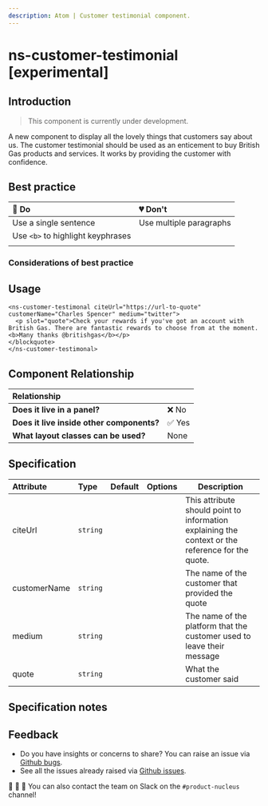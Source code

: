 ```yaml
---
description: Atom | Customer testimonial component.
---
```


# ns-customer-testimonial [experimental]

## Introduction

> This component is currently under development.

A new component to display all the lovely things that customers say about us. The customer testimonial should be used as an enticement to buy British Gas products and services. It works by providing the customer with confidence.

## Best practice

| 💚 Do | 💔 Don't |
| :---  | :---  |
| Use a single sentence | Use multiple paragraphs |
| Use `<b>` to highlight keyphrases |  |
|  |  |

### Considerations of best practice


## Usage

<!--
To see examples visit [Storybook](https://britishgas.co.uk/nucleus/demo/index.html?path=/story/ns-customer-testimonal--standard)

{% embed url="https://codesandbox.io/s/github/britishgas-engineering/nucleus-examples/tree/master/demos/ns-customer-testimonal" caption="" %}
-->
```markup
<ns-customer-testimonal citeUrl="https://url-to-quote" customerName="Charles Spencer" medium="twitter">
  <p slot="quote">Check your rewards if you've got an account with British Gas. There are fantastic rewards to choose from at the moment. <b>Many thanks @britishgas</b></p>
</blockquote>
</ns-customer-testimonal>
```


## Component Relationship

| **Relationship**|  |
| :---  | :--- |
| **Does it live in a panel?** | ❌ No |
| **Does it live inside other components?** | ✅ Yes |
| **What layout classes can be used?** | None |

## Specification

| Attribute | Type | Default | Options | Description |
| :--- | :--- | :--- | :--- |-------------|
| citeUrl | `string` |  |  | This attribute should point to information explaining the context or the reference for the quote. |
| customerName | `string` |  |  | The name of the customer that provided the quote |
| medium | `string` |  |  | The name of the platform that the customer used to leave their message |
| quote | `string` |  |  | What the customer said |

## Specification notes


## Feedback

* Do you have insights or concerns to share? You can raise an issue via [Github bugs](https://github.com/ConnectedHomes/nucleus/issues/new?assignees=&labels=Bug&template=a--bug-report.md&title=[bug]%20[ns-customer-testimonal]).
* See all the issues already raised via [Github issues](https://github.com/connectedHomes/nucleus/issues?utf8=%E2%9C%93&q=is%3Aopen+is%3Aissue+label%3ABug+[ns-customer-testimonal]).

💩 🎉 🦄 You can also contact the team on Slack on the `#product-nucleus` channel!
